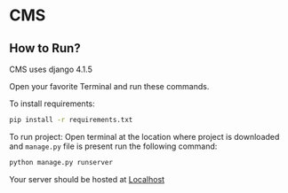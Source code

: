 # CMS
## How to Run?

CMS uses django 4.1.5

Open your favorite Terminal and run these commands.

To install requirements:

```sh
pip install -r requirements.txt
```

To run project:
Open terminal at the location where project is downloaded and ```manage.py``` file is present
run the following command:
```sh
python manage.py runserver
```

Your server should be hosted at [Localhost](http://127.0.0.1:8000/)